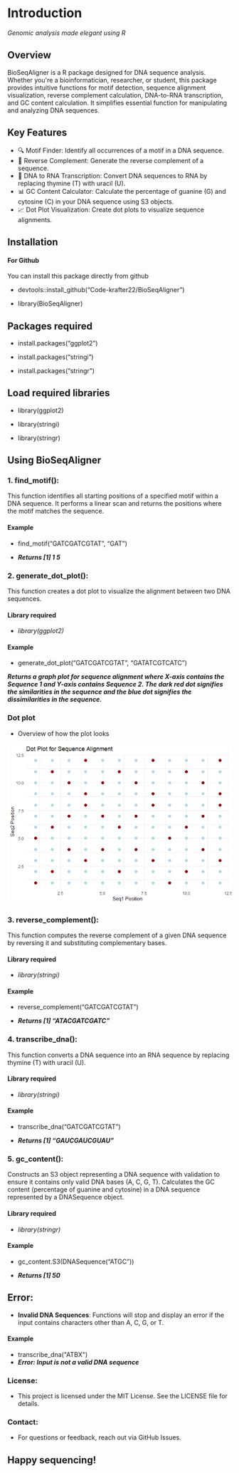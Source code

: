 # **Introduction**
*Genomic analysis made elegant using R*

## **Overview**

BioSeqAligner is a R package designed for DNA sequence analysis. Whether you're a bioinformatician, 
researcher, or student, this package provides intuitive functions 
for motif detection, sequence alignment
visualization, reverse complement calculation, DNA-to-RNA transcription,
and GC content calculation. It simplifies essential function for manipulating and analyzing DNA sequences.

## **Key Features**


-   🔍 Motif Finder: Identify all occurrences of a motif in a DNA sequence.
-   🧬 Reverse Complement: Generate the reverse complement of a sequence.
-   🧪 DNA to RNA Transcription: Convert DNA sequences to RNA by replacing thymine (T) with uracil (U).
-   📊 GC Content Calculator: Calculate the percentage of guanine (G) and cytosine (C) in your DNA sequence using S3 objects.
-   📈 Dot Plot Visualization: Create dot plots to visualize sequence alignments.

## **Installation**

#### **For Github**

You can install this package directly from github

-   devtools::install_github(“Code-krafter22/BioSeqAligner”)

-   library(BioSeqAligner)

## **Packages required**

-   install.packages(“ggplot2”)

-   install.packages(“stringi”)

-   install.packages(“stringr”)

## **Load required libraries**

-   library(ggplot2)

-   library(stringi)

-   library(stringr)

## **Using BioSeqAligner**

### 1. **find_motif()**:

This function identifies all starting positions of a specified motif
within a DNA sequence. It performs a linear scan and returns the
positions where the motif matches the sequence.


#### **Example**

-   find_motif(“GATCGATCGTAT”, “GAT”)

-   ***Returns [1] 1 5***

### 2. **generate_dot_plot()**:

This function creates a dot plot to visualize the alignment between two
DNA sequences.

#### **Library required**

-   *library(ggplot2)*

#### **Example**

-   generate_dot_plot(“GATCGATCGTAT”, “GATATCGTCATC”)

***Returns a graph plot for sequence alignment where X-axis
contains the Sequence 1 and Y-axis contains Sequence 2. The dark red dot
signifies the similarities in the sequence and the blue dot signifies
the dissimilarities in the sequence.***

### **Dot plot**

-  Overview of how the plot looks

![](README_files/figure-markdown_strict/dot-plot-1.png)

### 3. **reverse_complement()**:

This function computes the reverse complement of a given DNA sequence by
reversing it and substituting complementary bases.

#### **Library required**

-   *library(stringi)*

#### **Example**

-   reverse_complement(“GATCGATCGTAT”)

-   ***Returns [1] “ATACGATCGATC”***

### 4. **transcribe\_dna()**:

This function converts a DNA sequence into an RNA sequence by replacing
thymine (T) with uracil (U).

#### **Library required**

-   *library(stringi)*

#### **Example**

-    transcribe_dna(“GATCGATCGTAT”)

-    ***Returns [1] “GAUCGAUCGUAU”***

### 5. **gc_content()**:

Constructs an S3 object representing a DNA sequence with validation to
ensure it contains only valid DNA bases (A, C, G, T). Calculates the GC
content (percentage of guanine and cytosine) in a DNA sequence
represented by a DNASequence object.

#### **Library required**

-   *library(stringr)*

#### **Example**

-   gc_content.S3(DNASequence(“ATGC”))

-   ***Returns [1] 50***

## **Error**:

-    **Invalid DNA Sequences**: Functions will stop and display an error if the input contains characters other than A, C, G, or T.

#### **Example**

-   transcribe_dna("ATBX")
-   ***Error: Input is not a valid DNA sequence***

### **License**:

-   This project is licensed under the MIT License. See the LICENSE file for details.

### **Contact**:

-   For questions or feedback, reach out via GitHub Issues.

## **Happy sequencing!** 
